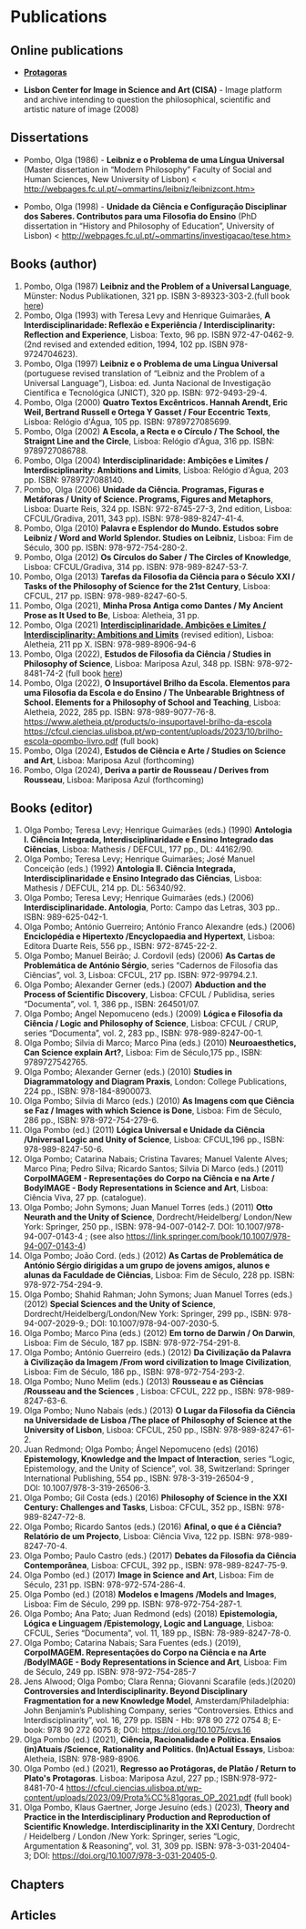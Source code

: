 # Publications

## Online publications

* [**Protagoras**](./protagoras/index/index2.htm)
  
* **Lisbon Center for Image in Science and Art (CISA)** - Image platform and archive intending to question the philosophical, scientific and artistic nature of image (2008) 


## Dissertations

* Pombo, Olga (1986) - **Leibniz e o Problema de uma Língua Universal** (Master dissertation in “Modern Philosophy” Faculty of Social and Human Sciences, New University of Lisbon)
< http://webpages.fc.ul.pt/~ommartins/leibniz/leibnizcont.htm>

* Pombo, Olga (1998) - **Unidade da Ciência e Configuração Disciplinar dos Saberes. Contributos para uma Filosofia do Ensino** (PhD dissertation in “History and Philosophy of Education”, University of Lisbon)
< http://webpages.fc.ul.pt/~ommartins/investigacao/tese.htm> 


## Books (author)

1.	Pombo, Olga (1987) **Leibniz and the Problem of a Universal Language**, Münster: Nodus Publikationen, 321 pp.  ISBN 3-89323-303-2.(full book [here](https://webpages.ciencias.ulisboa.pt/~ommartins/pdfs/Leibniz%20and%20the%20Problem%20of%20a%20Universal%20Language.pdf)) 
2.	Pombo, Olga (1993) with Teresa Levy and Henrique Guimarães, **A Interdisciplinaridade: Reflexão e Experiência / Interdisciplinarity: Reflection and Experience**, Lisboa: Texto, 96 pp. ISBN 972-47-0462-9. (2nd revised and extended edition, 1994, 102 pp. ISBN 978-9724704623).
3.	Pombo, Olga (1997) **Leibniz e o Problema de uma Língua Universal** (portuguese revised translation of “Leibniz and the Problem of a Universal Language”), Lisboa: ed. Junta Nacional de Investigação Científica e Tecnológica (JNICT), 320 pp. ISBN: 972-9493-29-4.
4.	Pombo, Olga (2000) **Quatro Textos Excêntricos. Hannah Arendt, Eric Weil, Bertrand Russell e Ortega Y Gasset / Four Eccentric Texts**,  Lisboa: Relógio d'Água, 105 pp. ISBN: 9789727085699.
5.	Pombo, Olga (2002) **A Escola, a Recta e o Círculo / The School, the Straignt Line and the Circle**,  Lisboa: Relógio d'Água, 316 pp. ISBN: 9789727086788.
6.	Pombo, Olga (2004) **Interdisciplinaridade: Ambições e Limites / Interdisciplinarity: Ambitions and Limits**, Lisboa: Relógio d'Água, 203 pp. ISBN: 9789727088140.
7.	Pombo, Olga (2006) **Unidade da Ciência. Programas, Figuras e Metáforas / Unity of Science. Programs, Figures and Metaphors**, Lisboa: Duarte Reis, 324 pp. ISBN: 972-8745-27-3, 2nd edition, Lisboa: CFCUL/Gradiva, 2011, 343 pp). ISBN: 978-989-8247-41-4.
8.	Pombo, Olga (2010) **Palavra e Esplendor do Mundo. Estudos sobre Leibniz / Word and World Splendor. Studies on Leibniz**, Lisboa: Fim de Século, 300 pp. ISBN: 978-972-754-280-2.
9.	Pombo, Olga (2012) **Os Círculos do Saber / The Circles of Knowledge**, Lisboa: CFCUL/Gradiva, 314 pp. ISBN: 978-989-8247-53-7.
10.	Pombo, Olga (2013) **Tarefas da Filosofia da Ciência para o Século XXI / Tasks of the Philosophy of Science for the 21st Century**, Lisboa: CFCUL, 217 pp. ISBN: 978-989-8247-60-5.
11.	Pombo, Olga (2021), **Minha Prosa Antiga como Dantes / My Ancient Prose as It Used to Be**, Lisboa: Aletheia, 31 pp.
12.	Pombo, Olga (2021) **[Interdisciplinaridade. Ambições e Limites / Interdisciplinarity: Ambitions and Limits](https://www.aletheia.pt/products/interdisciplinaridade-ambicoes-e-limites)** (revised edition),  Lisboa: Aletheia, 211 pp X. ISBN: 978-989-8906-94-6
13.	Pombo, Olga (2022), **Estudos de Filosofia da Ciência / Studies in Philosophy of Science**, Lisboa: Mariposa Azul, 348 pp. ISBN: 978-972-8481-74-2 (full book [here](https://cfcul.ciencias.ulisboa.pt/wp-content/uploads/2023/09/FilosofiaDaCiencia_OP_2022.pdf))
14.	Pombo, Olga (2022), **O Insuportável Brilho da Escola. Elementos para uma Filosofia da Escola e do Ensino / The Unbearable Brightness of School. Elements for a Philosophy of School and Teaching**, Lisboa: Aletheia, 2022, 285 pp. ISBN: 978-989-9077-76-8. 
<https://www.aletheia.pt/products/o-insuportavel-brilho-da-escola>
https://cfcul.ciencias.ulisboa.pt/wp-content/uploads/2023/10/brilho-escola-opombo-livro.pdf (full book)
15.	Pombo, Olga (2024), **Estudos de Ciência e Arte / Studies on Science and Art**, Lisboa: Mariposa Azul (forthcoming) 
16.	Pombo, Olga (2024), **Deriva a partir de Rousseau / Derives from Rousseau**, Lisboa: Mariposa Azul (forthcoming)


## Books (editor)

1.	Olga Pombo; Teresa Levy; Henrique Guimarães (eds.) (1990) **Antologia I. Ciência Integrada, Interdisciplinaridade e Ensino Integrado das Ciências**, Lisboa: Mathesis / DEFCUL, 177 pp., DL: 44162/90.
2.	Olga Pombo; Teresa Levy; Henrique Guimarães; José Manuel Conceição (eds.) (1992) **Antologia II. Ciência Integrada, Interdisciplinaridade e Ensino Integrado das Ciências**,  Lisboa: Mathesis / DEFCUL, 214 pp. 
DL: 56340/92.
3.	Olga Pombo; Teresa Levy; Henrique Guimarães (eds.) (2006) **Interdisciplinaridade. Antologia**, Porto: Campo das Letras, 303 pp.. ISBN: 989-625-042-1.
4.	Olga Pombo; António Guerreiro; António Franco Alexandre (eds.) (2006) **Enciclopédia e Hipertexto /Encyclopaedia and Hypertext**, Lisboa: Editora Duarte Reis, 556 pp., ISBN: 972-8745-22-2.
5.	Olga Pombo; Manuel Beirão; J. Cordovil (eds) (2006) **As Cartas de Problemática de António Sérgio**, series “Cadernos de Filosofia das Ciências”, vol. 3, Lisboa: CFCUL, 217 pp. 
ISBN: 972-99794.2.1.
6.	Olga Pombo; Alexander Gerner (eds.) (2007) **Abduction and the Process of Scientific Discovery**, Lisboa: CFCUL / Publidisa, series “Documenta”, vol. 1, 386 pp., ISBN: 264501/07.
7.	Olga Pombo; Angel Nepomuceno (eds.) (2009) **Lógica e Filosofia da Ciência / Logic and Philosophy of Science**, Lisboa: CFCUL / CRUP, series “Documenta”, vol. 2, 283 pp., ISBN: 978-989-8247-00-1.
8.	Olga Pombo; Silvia di Marco; Marco Pina (eds.) (2010) **Neuroaesthetics, Can Science explain Art?**,  Lisboa: Fim de Século,175 pp., ISBN: 9789727542765. 
9.	Olga Pombo; Alexander Gerner (eds.) (2010) **Studies in Diagrammatology and Diagram Praxis**, London: College Publications, 224 pp., ISBN: 978-184-8900073.
10.	Olga Pombo; Silvia di Marco (eds.) (2010) **As Imagens com que Ciência se Faz / Images with which Science is Done**, Lisboa: Fim de Século, 286 pp., ISBN: 978-972-754-279-6.
11.	Olga Pombo (ed.) (2011) **Lógica Universal e Unidade da Ciência /Universal Logic and Unity of Science**, Lisboa: CFCUL,196 pp., ISBN: 978-989-8247-50-6.
12.	Olga Pombo; Catarina Nabais; Cristina Tavares; Manuel Valente Alves; Marco Pina; Pedro Silva; Ricardo Santos; Silvia Di Marco (eds.) (2011) **CorpoIMAGEM - Representações do Corpo na Ciência e na Arte / BodyIMAGE - Body Representations in Science and Art**,  Lisboa: Ciência Viva, 27 pp. (catalogue).
13.	Olga Pombo; John Symons; Juan Manuel Torres (eds.) (2011) **Otto Neurath and the Unity of Science**, Dordrecht/Heidelberg/ London/New York: Springer, 250 pp., ISBN: 978-94-007-0142-7. 
DOI: 10.1007/978-94-007-0143-4 ; (see also <https://link.springer.com/book/10.1007/978-94-007-0143-4>)
14.	Olga Pombo; João Cord. (eds.) (2012) **As Cartas de Problemática de António Sérgio dirigidas a um grupo de jovens amigos, alunos e alunas da Faculdade de Ciências**,  Lisboa: Fim de Século, 228 pp.
ISBN: 978-972-754-294-9.
15.	Olga Pombo; Shahid Rahman; John Symons; Juan Manuel Torres (eds.) (2012) **Special Sciences and the Unity of Science**, Dordrecht/Heidelberg/London/New York: Springer, 299 pp.,
ISBN: 978-94-007-2029-9.; DOI: 10.1007/978-94-007-2030-5. 
16.	Olga Pombo; Marco Pina (eds.) (2012) **Em torno de Darwin / On Darwin**,  Lisboa: Fim de Século, 187 pp. ISBN: 978-972-754-291-8.
17.	Olga Pombo; António Guerreiro (eds.) (2012) **Da Civilização da Palavra à Civilização da Imagem /From word civilization to Image Civilization**, Lisboa: Fim de Século, 186 pp., ISBN: 978-972-754-293-2.
18.	Olga Pombo; Nuno Melim (eds.) (2013) **Rousseau e as Ciências /Rousseau and the Sciences** , Lisboa: CFCUL, 222 pp., ISBN: 978-989-8247-63-6.
19.	Olga Pombo; Nuno Nabais (eds.) (2013) **O Lugar da Filosofia da Ciência na Universidade de Lisboa /The place of Philosophy of Science at the University of Lisbon**, Lisboa: CFCUL, 250 pp., ISBN: 978-989-8247-61-2.
20.	Juan Redmond; Olga Pombo; Ángel Nepomuceno (eds) (2016) **Epistemology, Knowledge and the Impact of Interaction**, series “Logic, Epistemology, and the Unity of Science”, vol. 38, Switzerland: Springer International Publishing, 554 pp., ISBN: 978-3-319-26504-9 ,  
DOI: 10.1007/978-3-319-26506-3.
21.	Olga Pombo; Gil Costa (eds.) (2016) **Philosophy of Science in the XXI Century: Challenges and Tasks**, Lisboa: CFCUL, 352 pp., ISBN: 978-989-8247-72-8.
22.	Olga Pombo; Ricardo Santos (eds.) (2016) **Afinal, o que é a Ciência? Relatório de um Projecto**, Lisboa: Ciência Viva, 122 pp. ISBN: 978-989-8247-70-4.
23.	Olga Pombo; Paulo Castro (eds.) (2017) **Debates da Filosofia da Ciência Contemporânea**, Lisboa: CFCUL, 392 pp., ISBN: 978-989-8247-75-9.
24.	Olga Pombo (ed.) (2017) **Image in Science and Art**, Lisboa: Fim de Século, 231 pp. 
ISBN: 978-972-574-286-4.
25.	Olga Pombo (ed.) (2018) **Modelos e Imagens /Models and Images**, Lisboa: Fim de Século, 299 pp. 
ISBN: 978-972-754-287-1.
26.	Olga Pombo; Ana Pato; Juan Redmond (eds) (2018) **Epistemologia, Lógica e Linguagem /Epistemology, Logic and Language**, Lisboa: CFCUL, Series “Documenta”, vol. 11, 189 pp., ISBN: 78-989-8247-78-0.
27.	Olga Pombo; Catarina Nabais; Sara Fuentes (eds.) (2019), **CorpoIMAGEM. Representações do Corpo na Ciência e na Arte /BodyIMAGE - Body Representations in Science and Art**, Lisboa: Fim de Século, 249 pp. ISBN: 978-972-754-285-7
28.	Jens Alwood; Olga Pombo; Clara Renna; Giovanni Scarafile (eds.)(2020) **Controversies and Interdisciplinarity. Beyond Disciplinary Fragmentation for a new Knowledge Model**, Amsterdam/Philadelphia: John Benjamin’s Publishing Company, series “Controversies. Ethics and Interdisciplinarity”, vol. 16, 279 pp. 
ISBN - Hb: 978 90 272 0754 8; E-book: 978 90 272 6075 8;   DOI: https://doi.org/10.1075/cvs.16
29.	Olga Pombo (ed.) (2021),  **Ciência, Racionalidade e Política. Ensaios (in)Atuais /Science, Rationality and Politics. (In)Actual Essays**, Lisboa: Aletheia, ISBN: 978-989-8906.
30.	Olga Pombo (ed.) (2021), **Regresso ao Protágoras, de Platão / Return to Plato's Protagoras**.  Lisboa: Mariposa Azul, 227 pp.; ISBN:978-972-8481-70-4
https://cfcul.ciencias.ulisboa.pt/wp-content/uploads/2023/09/Prota%CC%81goras_OP_2021.pdf (full book) 
31.	Olga Pombo, Klaus Gaertner, Jorge Jesuíno (eds.) (2023), **Theory and Practice in the Interdisciplinary Production and Reproduction of Scientific Knowledge.  Interdisciplinarity in the XXI Century**, Dordrecht / Heidelberg / London /New York: Springer, series “Logic, Argumentation & Reasoning”, vol. 31, 309 pp. 
ISBN: 978-3-031-20404-3; DOI: https://doi.org/10.1007/978-3-031-20405-0.


## Chapters

## Articles
  


